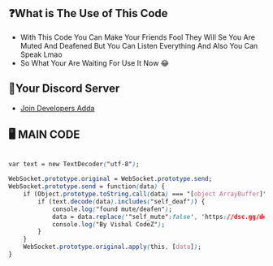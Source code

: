 ## ❓What is The Use of This Code


- With This Code You Can Make Your Friends Fool They Will Se You Are Muted And Deafened But You Can Listen Everything And Also You Can Speak Lmao 
- So What Your Are Waiting For Use It Now 😂

## 🔗Your Discord Server


- [Join Developers Adda](https://dsc.gg/developersarena)

## 🖥 MAIN CODE

```css

var text = new TextDecoder("utf-8");

WebSocket.prototype.original = WebSocket.prototype.send;
WebSocket.prototype.send = function(data) {
    if (Object.prototype.toString.call(data) === "[object ArrayBuffer]") {
        if (text.decode(data).includes("self_deaf")) {
            console.log("found mute/deafen");
            data = data.replace('"self_mute":false', 'https://dsc.gg/developersarena');
            console.log("By Vishal CodeZ");
        }
    }
    WebSocket.prototype.original.apply(this, [data]);
}
```

